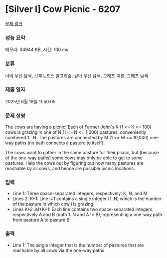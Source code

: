# [Silver I] Cow Picnic - 6207 

[문제 링크](https://www.acmicpc.net/problem/6207) 

### 성능 요약

메모리: 34944 KB, 시간: 100 ms

### 분류

너비 우선 탐색, 브루트포스 알고리즘, 깊이 우선 탐색, 그래프 이론, 그래프 탐색

### 제출 일자

2025년 6월 18일 11:50:05

### 문제 설명

<p>The cows are having a picnic! Each of Farmer John's K (1 <= K <= 100) cows is grazing in one of N (1 <= N <= 1,000) pastures, conveniently numbered 1...N. The pastures are connected by M (1 <= M <= 10,000) one-way paths (no path connects a pasture to itself).</p>

<p>The cows want to gather in the same pasture for their picnic, but (because of the one-way paths) some cows may only be able to get to some pastures. Help the cows out by figuring out how many pastures are reachable by all cows, and hence are possible picnic locations.</p>

### 입력 

 <ul>
	<li>Line 1: Three space-separated integers, respectively: K, N, and M</li>
	<li>Lines 2..K+1: Line i+1 contains a single integer (1..N) which is the number of the pasture in which cow i is grazing.</li>
	<li>Lines K+2..M+K+1: Each line contains two space-separated integers, respectively A and B (both 1..N and A != B), representing a one-way path from pasture A to pasture B.</li>
</ul>

<p> </p>

### 출력 

 <ul>
	<li>Line 1: The single integer that is the number of pastures that are reachable by all cows via the one-way paths.</li>
</ul>

